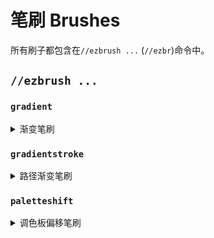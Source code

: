 # 笔刷 Brushes

所有刷子都包含在`//ezbrush ...` (`//ezbr`)命令中。

## `//ezbrush ...`

### `gradient`

<details>

<summary>渐变笔刷</summary>

**`//ezbr gradient <调色板> [半径] [插值] [强度] [-av] [-n <噪声>] [-z <范围>] [-d <距离函数>]`**

渐变笔刷允许您首先通过选择两个点定义一个平面，然后您可以在此平面上基于距离选择方块来绘制渐变。

**<u>左键点击</u>在目标方块处开始一个平面**\
**<u>潜行+左键点击</u>在玩家位置开始一个平面**\
**<u>右键点击</u>在目标方块处设置平面终点或如果平面已设置则绘制调色板方块**\
**<u>潜行+右键点击</u>在玩家位置设置平面终点或如果平面已设置则绘制调色板方块**\
**<u>交换主副手(默认F键)</u>在全局和每个物品的活动渐变之间切换**

* **调色板**: 指定用于渐变的调色板。
* **半径** (默认值: 8): 设置刷子的半径。
* **插值** (默认值: NONE): 确定渐变过渡中使用的插值类型。
* **强度** (默认值: 0.5): 调整插值的强度，正常范围为0到1。
* **-a**: 激活时，允许渐变替换空气方块。
* **-v**: 禁用WorldEditCUI集成。
* **-n \<噪声>** (默认值: `White()`): 为渐变效果添加基础噪声字段。
* **-z \<范围>** (默认值: 1): 修改噪声的比例。
* **-d \<距离函数>** (默认值: NONE): 设置距离模式，使刷子根据初始方块的距离与给定的距离函数一起工作。

</details>

### `gradientstroke`

<details>

<summary>路径渐变笔刷</summary>

**`//ezbr gradientstroke <调色板> [半径] [插值] [强度] [-adv] [-n <噪声>] [-z <范围>]`**

路径渐变笔刷允许沿着通过选择点定义的路径（笔触）应用渐变。

**<u>左键点击</u>添加点**\
**<u>潜行+左键点击</u>移除最后一个点**\
**<u>右键点击</u>确认并放置渐变笔触**\
**<u>潜行+右键点击</u>清除所有点**\
**<u>交换主副手(默认F键)</u>在全局和每个物品的活动渐变之间切换**

* **调色板**: 指定用于渐变的方块。
* **半径** (默认值: 8): 设置刷子的半径。
* **插值** (默认值: LINEAR): 确定渐变过渡中使用的插值类型。
* **强度** (默认值: 0.5): 调整插值的强度，正常范围为0到1。
* **-a**: 激活时，允许渐变替换空气方块。
* **-d**: 激活“距离中心”模式，该模式根据到笔触线中间的距离应用渐变，而不是沿着笔触的距离。
* **-v**: 禁用WorldEditCUI集成。
* **-n \<噪声>** (默认值: `White()`): 为渐变效果添加基础噪声字段。
* **-z \<范围>** (默认值: 1): 修改噪声的比例。

</details>

### `paletteshift`

<details>

<summary>调色板偏移笔刷</summary>

**`//ezbr paletteshift <调色板> [半径] [偏移值]`**

用调色板中偏移量给定的方块替换匹配的方块。\
例如，偏移值为2将用第三个调色板方块替换第一个调色板方块的任何实例。

* **调色板**: 指定用于渐变的方块。
* **半径** (默认值: 8): 设置刷子的半径。
* **偏移值** (默认值: 1): 在调色板中偏移方块的数量。

</details>
